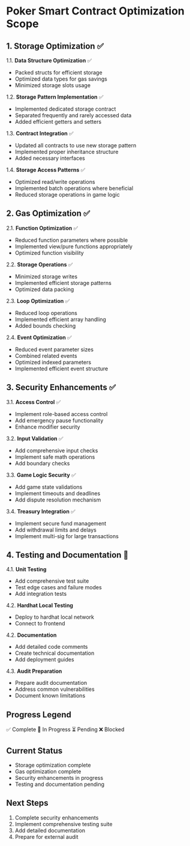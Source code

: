 # Poker Smart Contract Optimization Scope

## 1. Storage Optimization ✅
1.1. **Data Structure Optimization** ✅
   - Packed structs for efficient storage
   - Optimized data types for gas savings
   - Minimized storage slots usage

1.2. **Storage Pattern Implementation** ✅
   - Implemented dedicated storage contract
   - Separated frequently and rarely accessed data
   - Added efficient getters and setters

1.3. **Contract Integration** ✅
   - Updated all contracts to use new storage pattern
   - Implemented proper inheritance structure
   - Added necessary interfaces

1.4. **Storage Access Patterns** ✅
   - Optimized read/write operations
   - Implemented batch operations where beneficial
   - Reduced storage operations in game logic

## 2. Gas Optimization ✅
2.1. **Function Optimization** ✅
   - Reduced function parameters where possible
   - Implemented view/pure functions appropriately
   - Optimized function visibility

2.2. **Storage Operations** ✅
   - Minimized storage writes
   - Implemented efficient storage patterns
   - Optimized data packing

2.3. **Loop Optimization** ✅
   - Reduced loop operations
   - Implemented efficient array handling
   - Added bounds checking

2.4. **Event Optimization** ✅
   - Reduced event parameter sizes
   - Combined related events
   - Optimized indexed parameters
   - Implemented efficient event structure

## 3. Security Enhancements ✅
3.1. **Access Control** ✅
   - Implement role-based access control
   - Add emergency pause functionality
   - Enhance modifier security

3.2. **Input Validation** ✅
   - Add comprehensive input checks
   - Implement safe math operations
   - Add boundary checks

3.3. **Game Logic Security** ✅
   - Add game state validations
   - Implement timeouts and deadlines
   - Add dispute resolution mechanism

3.4. **Treasury Integration** ✅
   - Implement secure fund management
   - Add withdrawal limits and delays
   - Implement multi-sig for large transactions

## 4. Testing and Documentation 🔄
4.1. **Unit Testing**
   - Add comprehensive test suite
   - Test edge cases and failure modes
   - Add integration tests

4.2. **Hardhat Local Testing**
   - Deploy to hardhat local network
   - Connect to frontend
   
4.2. **Documentation**
   - Add detailed code comments
   - Create technical documentation
   - Add deployment guides

4.3. **Audit Preparation**
   - Prepare audit documentation
   - Address common vulnerabilities
   - Document known limitations

## Progress Legend
✅ Complete
🔄 In Progress
⏳ Pending
❌ Blocked

## Current Status
- Storage optimization complete
- Gas optimization complete
- Security enhancements in progress
- Testing and documentation pending

## Next Steps
1. Complete security enhancements
2. Implement comprehensive testing suite
3. Add detailed documentation
4. Prepare for external audit 